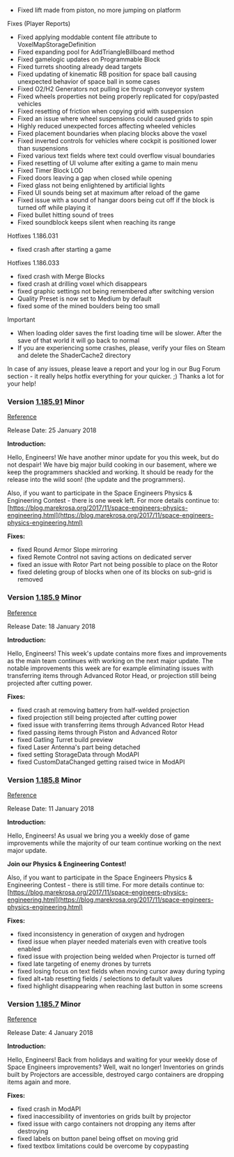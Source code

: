 *   Fixed lift made from piston, no more jumping on platform

Fixes (Player Reports)

*   Fixed applying moddable content file attribute to VoxelMapStorageDefinition
*   Fixed expanding pool for AddTriangleBillboard method
*   Fixed gamelogic updates on Programmable Block
*   Fixed turrets shooting already dead targets
*   Fixed updating of kinematic RB position for space ball causing unexpected behavior of space ball in some cases
*   Fixed O2/H2 Generators not pulling ice through conveyor system
*   Fixed wheels properties not being properly replicated for copy/pasted vehicles
*   Fixed resetting of friction when copying grid with suspension
*   Fixed an issue where wheel suspensions could caused grids to spin
*   Highly reduced unexpected forces affecting wheeled vehicles
*   Fixed placement boundaries when placing blocks above the voxel
*   Fixed inverted controls for vehicles where cockpit is positioned lower than suspensions
*   Fixed various text fields where text could overflow visual boundaries
*   Fixed resetting of UI volume after exiting a game to main menu
*   Fixed Timer Block LOD
*   Fixed doors leaving a gap when closed while opening
*   Fixed glass not being enlightened by artificial lights
*   Fixed UI sounds being set at maximum after reload of the game
*   Fixed issue with a sound of hangar doors being cut off if the block is turned off while playing it
*   Fixed bullet hitting sound of trees
*   Fixed soundblock keeps silent when reaching its range

Hotfixes 1.186.031

*   fixed crash after starting a game

Hotfixes 1.186.033

*   fixed crash with Merge Blocks
*   fixed crash at drilling voxel which disappears
*   fixed graphic settings not being remembered after switching version
*   Quality Preset is now set to Medium by default
*   fixed some of the mined boulders being too small

Important

*   When loading older saves the first loading time will be slower. After the save of that world it will go back to normal
*   If you are experiencing some crashes, please, verify your files on Steam and delete the ShaderCache2 directory

In case of any issues, please leave a report and your log in our Bug Forum section - it really helps hotfix everything for your quicker. ;) Thanks a lot for your help!

### Version [1.185.91](https://spaceengineers.wiki.gg/wiki/Version/1.185.91 "Version/1.185.91") Minor

[Reference](https://forum.keenswh.com/threads/update-1-185-91-beta-improvements.7399536/)

Release Date: 25 January 2018

**Introduction:**

Hello, Engineers! We have another minor update for you this week, but do not despair! We have big major build cooking in our basement, where we keep the programmers shackled and working. It should be ready for the release into the wild soon! (the update and the programmers).

Also, if you want to participate in the Space Engineers Physics & Engineering Contest - there is one week left. For more details continue to: [https://blog.marekrosa.org/2017/11/space-engineers-physics-engineering.html](https://blog.marekrosa.org/2017/11/space-engineers-physics-engineering.html)

**Fixes:**

*   fixed Round Armor Slope mirroring
*   fixed Remote Control not saving actions on dedicated server
*   fixed an issue with Rotor Part not being possible to place on the Rotor
*   fixed deleting group of blocks when one of its blocks on sub-grid is removed

### Version [1.185.9](https://spaceengineers.wiki.gg/wiki/Version/1.185.9 "Version/1.185.9") Minor

[Reference](https://forum.keenswh.com/threads/update-1-185-9-beta-improvements.7399432/)

Release Date: 18 January 2018

**Introduction:**

Hello, Engineers! This week's update contains more fixes and improvements as the main team continues with working on the next major update. The notable improvements this week are for example eliminating issues with transferring items through Advanced Rotor Head, or projection still being projected after cutting power.

**Fixes:**

*   fixed crash at removing battery from half-welded projection
*   fixed projection still being projected after cutting power
*   fixed issue with transferring items through Advanced Rotor Head
*   fixed passing items through Piston and Advanced Rotor
*   fixed Gatling Turret build preview
*   fixed Laser Antenna's part being detached
*   fixed setting StorageData through ModAPI
*   fixed CustomDataChanged getting raised twice in ModAPI

### Version [1.185.8](https://spaceengineers.wiki.gg/wiki/Version/1.185.8 "Version/1.185.8") Minor

[Reference](https://forum.keenswh.com/threads/update-1-185-8-beta-improvements.7399328/)

Release Date: 11 January 2018

**Introduction:**

Hello, Engineers! As usual we bring you a weekly dose of game improvements while the majority of our team continue working on the next major update.

**Join our Physics & Engineering Contest!**

Also, if you want to participate in the Space Engineers Physics & Engineering Contest - there is still time. For more details continue to: [https://blog.marekrosa.org/2017/11/space-engineers-physics-engineering.html](https://blog.marekrosa.org/2017/11/space-engineers-physics-engineering.html)

**Fixes:**

*   fixed inconsistency in generation of oxygen and hydrogen
*   fixed issue when player needed materials even with creative tools enabled
*   fixed issue with projection being welded when Projector is turned off
*   fixed late targeting of enemy drones by turrets
*   fixed losing focus on text fields when moving cursor away during typing
*   fixed alt+tab resetting fields / selections to default values
*   fixed highlight disappearing when reaching last button in some screens

### Version [1.185.7](https://spaceengineers.wiki.gg/wiki/Version/1.185.7 "Version/1.185.7") Minor

[Reference](https://forum.keenswh.com/threads/update-1-185-7-beta-improvements.7399226/)

Release Date: 4 January 2018

**Introduction:**

Hello, Engineers! Back from holidays and waiting for your weekly dose of Space Engineers improvements? Well, wait no longer! Inventories on grinds built by Projectors are accessible, destroyed cargo containers are dropping items again and more.

**Fixes:**

*   fixed crash in ModAPI
*   fixed inaccessibility of inventories on grids built by projector
*   fixed issue with cargo containers not dropping any items after destroying
*   fixed labels on button panel being offset on moving grid
*   fixed textbox limitations could be overcome by copypasting
